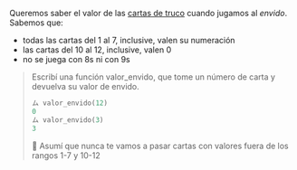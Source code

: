 Queremos saber el valor de las [cartas de truco](https://es.wikipedia.org/wiki/Truco_argentino) cuando jugamos al _envido_. Sabemos que:

* todas las cartas del 1 al 7, inclusive, valen su numeración
* las cartas del 10 al 12, inclusive, valen 0
* no se juega con 8s ni con 9s

> Escribí una función valor_envido, que tome un número de carta y devuelva su valor de envido.
>
> ```python
> ム valor_envido(12)
> 0
> ム valor_envido(3)
> 3
> ```
>
> :memo: Asumí que nunca te vamos a pasar cartas con valores fuera de los rangos 1-7 y 10-12
